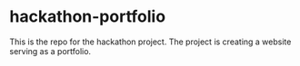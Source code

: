 # hackathon-portfolio
This is the repo for the hackathon project. The project is creating a website serving as a portfolio. 
